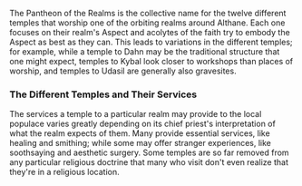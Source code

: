 The Pantheon of the Realms is the collective name for the twelve different temples that worship one of the orbiting realms around Althane. Each one focuses on their realm's Aspect and acolytes of the faith try to embody the Aspect as best as they can. This leads to variations in the different temples; for example, while a temple to Dahn may be the traditional structure that one might expect, temples to Kybal look closer to workshops than places of worship, and temples to Udasil are generally also gravesites.

### The Different Temples and Their Services

The services a temple to a particular realm may provide to the local populace varies greatly depending on its chief priest's interpretation of what the realm expects of them. Many provide essential services, like healing and smithing; while some may offer stranger experiences, like soothsaying and aesthetic surgery. Some temples are so far removed from any particular religious doctrine that many who visit don't even realize that they're in a religious location.
